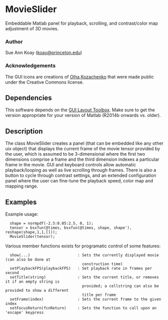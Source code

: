 # MovieSlider
Embeddable Matlab panel for playback, scrolling, and contrast/color map adjustment of 3D movies.

### Author
Sue Ann Koay (koay@princeton.edu)
### Acknowledgements
The GUI icons are creations of [Olha Kozachenko](https://www.iconfinder.com/olgakozachenko) that were made public under the Creative Commons license.


## Dependencies
This software depends on the [GUI Layout Toolbox](http://www.mathworks.com/matlabcentral/fileexchange/47982-gui-layout-toolbox). Make sure to get the version appropriate for your version of Matlab (R2014b onwards vs. older).

## Description
The class MovieSlider creates a panel (that can be embedded like any other uix object) that displays the current frame of the movie tensor provided by the user, which is assumed to be 3-dimensional where the first two dimensions comprise a frame and the third dimension indexes a particular frame in the movie. GUI and keyboard controls allow automatic playback/looping as well as live scrolling through frames. There is also a button to cycle through contrast settings, and an extended configuration panel where the user can fine-tune the playback speed, color map and mapping range.

## Examples
Example usage:
```
  shape = normpdf(-2.5:0.05:2.5, 0, 1);
  tensor = bsxfun(@times, bsxfun(@times, shape, shape'), reshape(shape,1,1,[]));
  MovieSlider(tensor);
```

Various member functions exists for programatic control of some features:
```
  show(...)                     : Sets the currently displayed movie (can also be done at
                                  construction time) 
  setPlaybackFPS(playbackFPS)   : Set playback rate in frames per second
  setTitle(string)              : Sets the current title, or removes it if an empty string is
                                  provided; a cellstring can also be provided to show a different
                                  title per frame
  setFrame(index)               : Sets the current frame to the given index
  setFocusReturn(fcnReturn)     : Sets the function to call upon an 'escape' keypress
```

